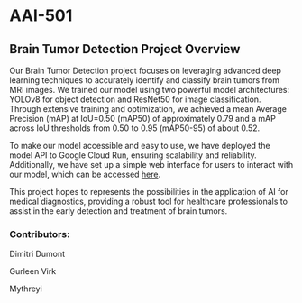 # AAI-501

## Brain Tumor Detection Project Overview

Our Brain Tumor Detection project focuses on leveraging advanced deep learning techniques to accurately identify and classify brain tumors from MRI images. We trained our model using two powerful model architectures: YOLOv8 for object detection and ResNet50 for image classification. Through extensive training and optimization, we achieved a mean Average Precision (mAP) at IoU=0.50 (mAP50) of approximately 0.79 and a mAP across IoU thresholds from 0.50 to 0.95 (mAP50-95) of about 0.52.

To make our model accessible and easy to use, we have deployed the model API to Google Cloud Run, ensuring scalability and reliability. Additionally, we have set up a simple web interface for users to interact with our model, which can be accessed [here](https://ui-service-dot-eloquent-env-430802-s8.uw.r.appspot.com/).

This project hopes to represents the possibilities in the application of AI for medical diagnostics, providing a robust tool for healthcare professionals to assist in the early detection and treatment of brain tumors.

### Contributors:
Dimitri Dumont

Gurleen Virk

Mythreyi